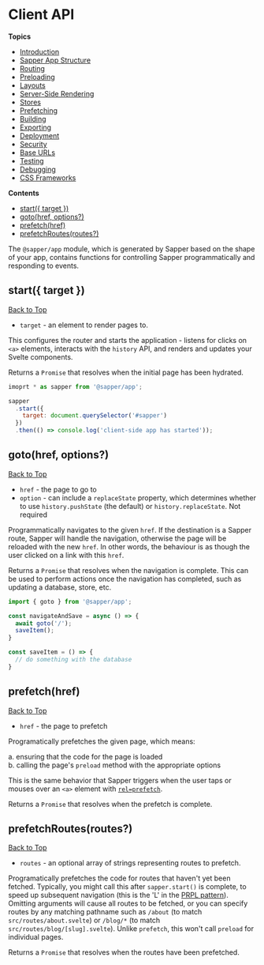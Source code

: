 # Client API

**Topics**
* [Introduction](./readme.md)
* [Sapper App Structure](./01-sapper-app-structure.md)
* [Routing](./02-routing.md)
* [Preloading](./04-preloading.md)
* [Layouts](./05-layouts.md)
* [Server-Side Rendering](./06-server-side-rendering.md)
* [Stores](./07-stores.md)
* [Prefetching](./08-prefetching.md)
* [Building](./09-building.md)
* [Exporting](./10-exporting.md)
* [Deployment](./11-deployment.md)
* [Security](./12-security.md)
* [Base URLs](./13-base-urls.md)
* [Testing](./14-testing.md)
* [Debugging](./15-debugging.md)
* [CSS Frameworks](./a1-css-frameworks.md)

**Contents**
* [start({ target })](#start-target-)
* [goto(href, options?)](#gotohref-options)
* [prefetch(href)](#prefetchhref)
* [prefetchRoutes(routes?)](#prefetchroutesroutes)

The `@sapper/app` module, which is generated by Sapper based on the shape of your app, contains functions for controlling Sapper programmatically and responding to events.

## start({ target })
[Back to Top](#client-api)

* `target` - an element to render pages to.

This configures the router and starts the application - listens for clicks on `<a>` elements, interacts with the `history` API, and renders and updates your Svelte components.

Returns a `Promise` that resolves when the initial page has been hydrated.

```js
imoprt * as sapper from '@sapper/app';

sapper
  .start({
    target: document.querySelector('#sapper')
  })
  .then(() => console.log('client-side app has started'));
```

## goto(href, options?)
[Back to Top](#client-api)

* `href` - the page to go to
* `option` - can include a `replaceState` property, which determines whether to use `history.pushState` (the default) or `history.replaceState`. Not required

Programmatically navigates to the given `href`. If the destination is a Sapper route, Sapper will handle the navigation, otherwise the page will be reloaded with the new `href`. In other words, the behaviour is as though the user clicked on a link with this `href`.

Returns a `Promise` that resolves when the navigation is complete. This can be used to perform actions once the navigation has completed, such as updating a database, store, etc.

```js
import { goto } from '@sapper/app';

const navigateAndSave = async () => {
  await goto('/');
  saveItem();
}

const saveItem = () => {
  // do something with the database
}
```

## prefetch(href)
[Back to Top](#client-api)

* `href` - the page to prefetch

Programatically prefetches the given page, which means:

a. ensuring that the code for the page is loaded  
b. calling the page's `preload` method with the appropriate options

This is the same behavior that Sapper triggers when the user taps or mouses over an `<a>` element with [`rel=prefetch`](./04-preloading.md).

Returns a `Promise` that resolves when the prefetch is complete.

## prefetchRoutes(routes?)
[Back to Top](#client-api)

* `routes` - an optional array of strings representing routes to prefetch.

Programatically prefetches the code for routes that haven't yet been fetched. Typically, you might call this after `sapper.start()` is complete, to speed up subsequent navigation (this is the 'L' in the [PRPL pattern](https://web.dev/apply-instant-loading-with-prpl/)). Omitting arguments will cause all routes to be fetched, or you can specify routes by any matching pathname such as `/about` (to match `src/routes/about.svelte`) or `/blog/*` (to match `src/routes/blog/[slug].svelte`). Unlike `prefetch`, this won't call `preload` for individual pages.

Returns a `Promise` that resolves when the routes have been prefetched.